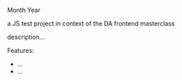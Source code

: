 Month Year

a JS test project in context of the DA frontend masterclass

description...

Features:
- ...
- ...
